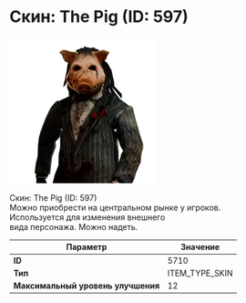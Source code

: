# Скин: The Pig (ID: 597)

![Item Image](../img/5710.webp?raw=true)

Скин: The Pig (ID: 597)<br>Можно приобрести на центральном рынке у игроков.<br>Используется для изменения внешнего<br>вида персонажа. Можно надеть.


| Параметр | Значение |
|----------|----------|
| **ID** | 5710 |
| **Тип** | ITEM_TYPE_SKIN |
| **Максимальный уровень улучшения** | 12 |

